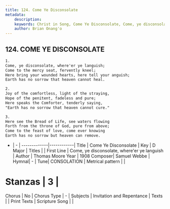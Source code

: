 ```yaml
---
title: 124. Come Ye Disconsolate
metadata:
    description: 
    keywords: Christ in Song, Come Ye Disconsolate, Come, ye disconsolate, where&#039;er ye languish, 
    author: Brian Onang'o
---
```



## 124. COME YE DISCONSOLATE

```txt
1.
Come, ye disconsolate, where'er ye languish;
Come to the mercy seat, fervently kneel;
Here bring your wounded hearts, here tell your anguish;
Earth has no sorrow that heaven cannot heal.

2.
Joy of the comfortless, light of the straying,
Hope of the penitent, fadeless and pure;
Here speaks the Comforter, tenderly saying,
"Earth has no sorrow that heaven cannot cure."

3.
Here see the Bread of Life, see waters flowing
Forth from the throne of God, pure from above;
Come to the feast of love, come ever knowing
Earth has no sorrow but heaven can remove.

```

- |   -  |
-------------|------------|
Title | Come Ye Disconsolate |
Key | D Major |
Titles |  |
First Line | Come, ye disconsolate, where&#039;er ye languish |
Author | Thomas Moore
Year | 1908
Composer| Samuel Webbe |
Hymnal|  - |
Tune| CONSOLATION |
Metrical pattern | |
# Stanzas | 3 |
Chorus | No |
Chorus Type | - |
Subjects | Invitation and Repentance |
Texts |  |
Print Texts | 
Scripture Song |  |
  

